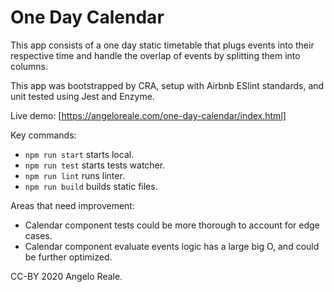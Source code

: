 # One Day Calendar

This app consists of a one day static timetable that plugs events into their respective time and handle the overlap of events by splitting them into columns.

This app was bootstrapped by CRA, setup with Airbnb ESlint standards, and unit tested using Jest and Enzyme.

Live demo: [https://angeloreale.com/one-day-calendar/index.html]

Key commands:
- `npm run start` starts local.
- `npm run test` starts tests watcher.
- `npm run lint` runs linter.
- `npm run build` builds static files.

Areas that need improvement:
- Calendar component tests could be more thorough to account for edge cases.
- Calendar component evaluate events logic has a large big O, and could be further optimized.

CC-BY 2020 Angelo Reale.
